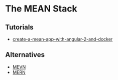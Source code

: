 # The MEAN Stack


## Tutorials
* [create-a-mean-app-with-angular-2-and-docker](https://scotch.io/tutorials/create-a-mean-app-with-angular-2-and-docker-compose)

## Alternatives
* [MEVN](/)
* [MERN](/)
